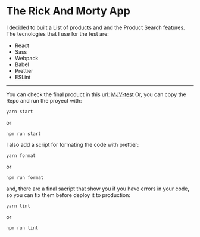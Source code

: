 # The Rick And Morty App

I decided to built a List of products and and the Product Search features. The tecnologies that I use for the test are:

- React
- Sass
- Webpack
- Babel
- Prettier
- ESLint

---

You can check the final product in this url: [MJV-test](http://mjv.vercel.app/ 'MJV-test')
Or, you can copy the Repo and run the proyect with:

`yarn start`

or

`npm run start`

I also add a script for formating the code with prettier:

`yarn format`

or

`npm run format`

and, there are a final sacript that show you if you have errors in your code, so you can fix them before deploy it to production:

`yarn lint`

or

`npm run lint`
